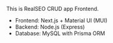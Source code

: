 This is RealSEO CRUD app Frontend.

- Frontend: Next.js + Material UI (MUI)
- Backend: Node.js (Express)
- Database: MySQL with Prisma ORM
